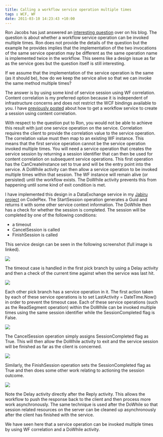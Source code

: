 ```yaml
---
title: Calling a workflow service operation multiple times
tags : WCF, WF
date: 2011-03-10 14:23:43 +10:00
---
```


Ron Jacobs has just answered an [interesting question][0] over on his blog. The question is about whether a workflow service operation can be invoked multiple times. Ron does not provide the details of the question but the example he provides implies that the implementation of the two invocations of the same service operation may be different as the same operation name is implemented twice in the workflow. This seems like a design issue as far as the service goes but the question itself is still interesting.  

If we assume that the implementation of the service operation is the same (as it should be), how do we keep the service alive so that we can invoke the same method multiple times?   

The answer is by using some kind of service session using WF correlation. Content correlation is my preferred option because it is independent of infrastructure concerns and does not restrict the WCF bindings available to you. I have [previously posted][1] about how to get a workflow service to create a session using content correlation.  

With respect to the question put to Ron, you would not be able to achieve this result with just one service operation on the service. Correlation requires the client to provide the correlation value to the service operation. The correlation value must then map to an existing WF instance. This means that the first service operation cannot be the service operation invoked multiple times. You will need a service operation that creates the service session by returning a session identifier that can then be used for content correlation on subsequent service operations. This first operation has the CanCreateInstance set to true and will be the entry point into the service. A DoWhile activity can then allow a service operation to be invoked multiple times within that session. The WF instance will remain alive (or persisted) until the workflow exists. The DoWhile activity prevents this from happening until some kind of exit condition is met.  

I have implemented this design in a DataExchange service in my [Jabiru project][2] on CodePlex. The StartSession operation generates a Guid and returns it with some other service context information. The DoWhile then has a check for whether the session is completed. The session will be completed by one of the following conditions:

* a timeout
* CancelSession is called
* FinishSession is called

This service design can be seen in the following screenshot (full image is linked).  

[![][4]][3]

The timeout case is handled in the first pick branch by using a Delay activity and then a check of the current time against when the service was last hit.  

![][5]

Each other pick branch has a service operation in it. The first action taken by each of these service operations is to set LastActivity = DateTime.Now() in order to prevent the timeout case. Each of these service operations (such as the ReadSegment operation) within the DoWhile can be invoked multiple times using the same session identifier while the SessionCompleted flag is False.  

![][6]

The CancelSession operation simply assigns SessionCompleted flag as True. This will then allow the DoWhile activity to exit and the service session will be finished as far as the client is concerned.  

![][7]

Similarly, the FinishSession operation sets the SessionCompleted flag as True and then does some other work relating to actioning the session outcome.  

![][8]

Note the Delay activity directly after the Reply activity. This allows the workflow to push the response back to the client and then process more work asynchronously. The same technique is used after the DoWhile so that session related resources on the server can be cleaned up asynchronously after the client has finished with the service.  

We have seen here that a service operation can be invoked multiple times by using WF correlation and a DoWhile activity.

[0]: http://blogs.msdn.com/b/rjacobs/archive/2011/03/09/wf4-workflow-services-can-you-use-the-same-operation-more-than-once.aspx
[1]: /2010/11/08/hosted-workflow-service-with-content-correlation/
[2]: http://jabiru.codeplex.com
[3]: /files/image_85.png
[4]: /files/image_thumb.png
[5]: /files/image_86.png
[6]: /files/image_87.png
[7]: /files/image_88.png
[8]: /files/image_89.png